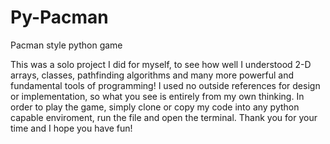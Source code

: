 # Py-Pacman
Pacman style python game

This was a solo project I did for myself, to see how well I understood 2-D arrays, classes, pathfinding algorithms and many more powerful and fundamental tools of programming!
I used no outside references for design or implementation, so what you see is entirely from my own thinking. In order to play the game, simply clone or copy my code into any python capable enviroment, run the file and open the terminal. Thank you for your time and I hope you have fun!
